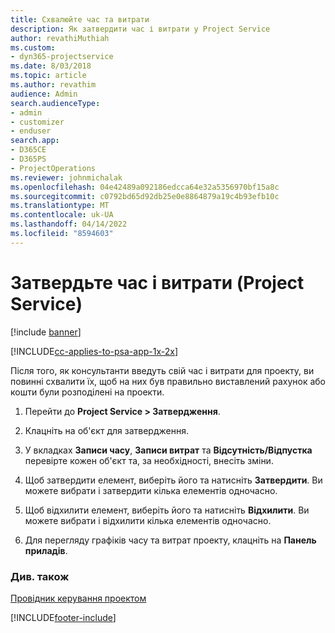 ```yaml
---
title: Схвалюйте час та витрати
description: Як затвердити час і витрати у Project Service
author: revathiMuthiah
ms.custom:
- dyn365-projectservice
ms.date: 8/03/2018
ms.topic: article
ms.author: revathim
audience: Admin
search.audienceType:
- admin
- customizer
- enduser
search.app:
- D365CE
- D365PS
- ProjectOperations
ms.reviewer: johnmichalak
ms.openlocfilehash: 04e42489a092186edcca64e32a5356970bf15a8c
ms.sourcegitcommit: c0792bd65d92db25e0e8864879a19c4b93efb10c
ms.translationtype: MT
ms.contentlocale: uk-UA
ms.lasthandoff: 04/14/2022
ms.locfileid: "8594603"
---
```

# <a name="approve-time-and-expenses-project-service"></a>Затвердьте час і витрати (Project Service)

[!include [banner](../includes/psa-now-project-operations.md)]

[!INCLUDE[cc-applies-to-psa-app-1x-2x](../includes/cc-applies-to-psa-app-1x-2x.md)]

Після того, як консультанти введуть свій час і витрати для проекту, ви повинні схвалити їх, щоб на них був правильно виставлений рахунок або кошти були розподілені на проекти.  
  
1.  Перейти до **Project Service > Затвердження**.  
  
2.  Клацніть на об'єкт для затвердження.  
  
3.  У вкладках **Записи часу**, **Записи витрат** та **Відсутність/Відпустка** перевірте кожен об'єкт та, за необхідності, внесіть зміни.  
  
4.  Щоб затвердити елемент, виберіть його та натисніть **Затвердити**. Ви можете вибрати і затвердити кілька елементів одночасно.  
  
5.  Щоб відхилити елемент, виберіть його та натисніть **Відхилити**. Ви можете вибрати і відхилити кілька елементів одночасно.  
  
6.  Для перегляду графіків часу та витрат проекту, клацніть на **Панель приладів**.  
  
### <a name="see-also"></a>Див. також  
 [Провідник керування проектом](../psa/project-manager-guide.md)


[!INCLUDE[footer-include](../includes/footer-banner.md)]
